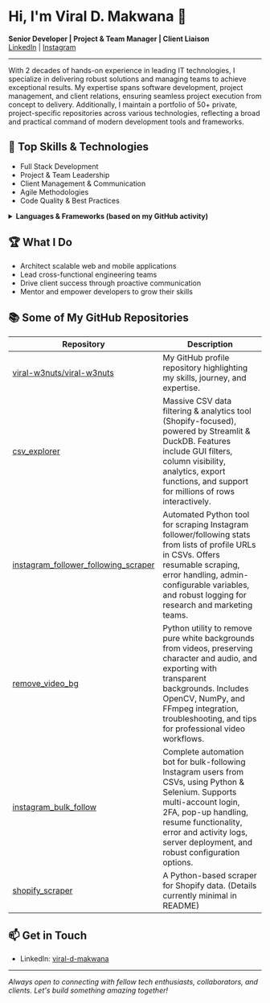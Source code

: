 
# Hi, I'm Viral D. Makwana 👋

**Senior Developer | Project & Team Manager | Client Liaison**  
[LinkedIn](https://www.linkedin.com/in/viral-d-makwana/)  |  [Instagram](https://www.instagram.com/viral.w3nuts/)

---

With 2 decades of hands-on experience in leading IT technologies, I specialize in delivering robust solutions and managing teams to achieve exceptional results. My expertise spans software development, project management, and client relations, ensuring seamless project execution from concept to delivery. Additionally, I maintain a portfolio of 50+ private, project-specific repositories across various technologies, reflecting a broad and practical command of modern development tools and frameworks.

## 🚀 Top Skills & Technologies

- Full Stack Development
- Project & Team Leadership
- Client Management & Communication
- Agile Methodologies
- Code Quality & Best Practices

<details>
  <summary><strong>Languages & Frameworks (based on my GitHub activity)</strong></summary>

- JavaScript, TypeScript
- Node.js, Express.js
- React, Angular
- PHP, Laravel, WordPress
- Python, Django
- HTML5, CSS3, SASS
- MySQL, MongoDB
- Docker, CI/CD

</details>

## 🏆 What I Do

- Architect scalable web and mobile applications
- Lead cross-functional engineering teams
- Drive client success through proactive communication
- Mentor and empower developers to grow their skills

## 📚 Some of My GitHub Repositories

| Repository | Description |
|------------|-------------|
| [viral-w3nuts/viral-w3nuts](https://github.com/viral-w3nuts/viral-w3nuts) | My GitHub profile repository highlighting my skills, journey, and expertise. |
| [csv_explorer](https://github.com/viral-w3nuts/csv_explorer) | Massive CSV data filtering & analytics tool (Shopify-focused), powered by Streamlit & DuckDB. Features include GUI filters, column visibility, analytics, export functions, and support for millions of rows interactively. |
| [instagram_follower_following_scraper](https://github.com/viral-w3nuts/instagram_follower_following_scraper) | Automated Python tool for scraping Instagram follower/following stats from lists of profile URLs in CSVs. Offers resumable scraping, error handling, admin-configurable variables, and robust logging for research and marketing teams. |
| [remove_video_bg](https://github.com/viral-w3nuts/remove_video_bg) | Python utility to remove pure white backgrounds from videos, preserving character and audio, and exporting with transparent backgrounds. Includes OpenCV, NumPy, and FFmpeg integration, troubleshooting, and tips for professional video workflows. |
| [instagram_bulk_follow](https://github.com/viral-w3nuts/instagram_bulk_follow) | Complete automation bot for bulk-following Instagram users from CSVs, using Python & Selenium. Supports multi-account login, 2FA, pop-up handling, resume functionality, error and activity logs, server deployment, and robust configuration options. |
| [shopify_scraper](https://github.com/viral-w3nuts/shopify_scraper) | A Python-based scraper for Shopify data. (Details currently minimal in README) |

## 📫 Get in Touch

- LinkedIn: [viral-d-makwana](https://www.linkedin.com/in/viral-d-makwana/)

---

*Always open to connecting with fellow tech enthusiasts, collaborators, and clients. Let's build something amazing together!*
